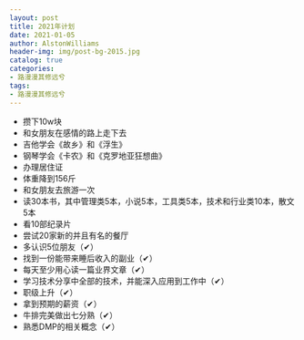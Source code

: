 ```yaml
---
layout: post
title: 2021年计划
date: 2021-01-05
author: AlstonWilliams
header-img: img/post-bg-2015.jpg
catalog: true
categories:
- 路漫漫其修远兮
tags:
- 路漫漫其修远兮
---
```


- 攒下10w块
- 和女朋友在感情的路上走下去
- 吉他学会《故乡》和《浮生》
- 钢琴学会《卡农》和《克罗地亚狂想曲》
- 办理居住证
- 体重降到156斤
- 和女朋友去旅游一次
- 读30本书，其中管理类5本，小说5本，工具类5本，技术和行业类10本，散文5本
- 看10部纪录片
- 尝试20家新的并且有名的餐厅
- 多认识5位朋友（✔）
- 找到一份能带来睡后收入的副业（✔）
- 每天至少用心读一篇业界文章（✔）
- 学习技术分享中全部的技术，并能深入应用到工作中（✔）
- 职级上升（✔）
- 拿到预期的薪资（✔）
- 牛排完美做出七分熟（✔）
- 熟悉DMP的相关概念（✔）
